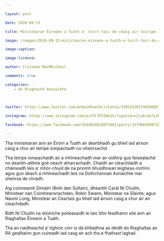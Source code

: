 ```yaml
---

layout: post

date: 2020-09-13

title: Ministearan Èireann a Tuath a' toirt taic do chasg air teiripe iompachadh co-sheòrsachd

image: /images/2020-09-13-ministearan-eireann-a-tuath-a-toirt-taic-do-chasg-air-teiripe-iompachadh-co-sheorsachd.jpg

image-caption:

image-licence:

author: Crìstean MacMhìcheil

comments: true

categories:
    - An Rìoghachd Aonaichte
    
  

twitter: https://www.twitter.com/AnGeidhealUr/status/1305152037445869570

instagram: https://www.instagram.com/p/CFFJPI5Ak2V/?igshid=v2jubr4o7x28

facebook: https://www.facebook.com/1644824018873481/posts/3379683898720809/

---
```


Tha ministearan ann an Èirinn a Tuath air dearbhadh gu bheil iad airson casg a chur air teiripe iompachadh co-sheòrsachd.

<!--more-->

Tha teiripe iompachaidh air a mhìneachadh mar an oidhirp gus feisealachd no dearbh-aithne gnè neach atharrachadh. Chaidh an cleachdadh a chàineadh leis a’ mhòr-chuid de na prìomh bhuidhnean leigheas-inntinn agus gun deach a mhìneachadh leis na Dùthchannan Aonaichte mar sheòrsa de chràdh.

Aig coinneamh Dimàirt (8mh den Sultain), dhearbh Carál Ní Chuilín, Ministear nan Coimhearsnachdan; Robin Swann, Ministear na Slàinte; agus Naomi Long, Ministear an Ceartais gu bheil iad airson casg a chur air an cleachdadh.

Bidh Ní Chuilín na stiùiriche poileasaidh le taic bho feadhainn eile ann an Riaghaltas Èireann a Tuath.

Tha an naidheachd a’ tighinn còrr is dà bhliadhna as dèidh do Riaghaltas an RA gealltainn gun cuireadh iad casg air ach tha e fhathast laghail.
